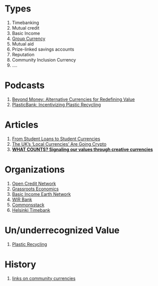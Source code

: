 # Types

1. Timebanking
2. Mutual credit
3. Basic Income
4. [Group Currency](https://groupcurrency.org/)
5. Mutual aid
6. Prize-linked savings accounts
7. Reputation
8. Community Inclusion Currency
9. ....

# Podcasts

1. [Beyond Money: Alternative Currencies for Redefining Value](https://anchor.fm/philomath-ledgerback/episodes/Beyond-Money-Alternative-Currencies-for-Redefining-Value-eo7qst)
2. [PlasticBank: Incentivizing Plastic Recycling](https://anchor.fm/philomath-ledgerback/episodes/PlasticBank-Incentivizing-Plastic-Recycling-eo7ql1)

# Articles

1. [From Student Loans to Student Currencies](https://www.grassrootseconomics.org/post/from-student-loans-to-student-currencies)
2. [The UK’s ‘Local Currencies’ Are Going Crypto](https://decrypt.co/76033/the-uks-local-currencies-are-going-crypto)
3. **[WHAT COUNTS? Signaling our values through creative currencies](https://pnca.edu/pdf/currency-publication-rd10.pdf)**

# Organizations

1. [Open Credit Network](https://opencredit.network/)
2. [Grassroots Economics](https://www.grassrootseconomics.org/)
3. [Basic Income Earth Network](https://basicincome.org/)
4. [WIR Bank](https://www.wir.ch/de/)
5. [Commonsstack]()
6. [Helsinki Timebank](https://stadinaikapankki.wordpress.com/in-english/helsinki-timebanks-abc/)

# Un/underrecognized Value

1. [Plastic Recycling](https://plasticbank.com/)

# History

1. [links on community currencies](https://docs.google.com/document/d/1gVuolh6TV7fH5tNTyZMCDGTsFFJeOWCP-X0Diwnj7MA/edit)



